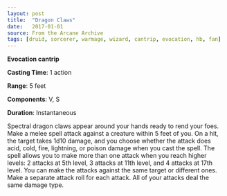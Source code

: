 ```yaml
---
layout: post
title:  "Dragon Claws"
date:   2017-01-01
source: From the Arcane Archive
tags: [druid, sorcerer, warmage, wizard, cantrip, evocation, hb, fan]
---
```


**Evocation cantrip**

**Casting Time**: 1 action

**Range**: 5 feet

**Components**: V, S

**Duration**: Instantaneous

Spectral dragon claws appear around your hands ready to rend your foes. Make a melee spell attack against a creature within 5 feet of you. On a hit, the target takes 1d10 damage, and you choose whether the attack does acid, cold, fire, lightning, or poison damage when you cast the spell. The spell allows you to make more than one attack when you reach higher levels: 2 attacks at 5th level, 3 attacks at 11th level, and 4 attacks at 17th level. You can make the attacks against the same target or different ones. Make a separate attack roll for each attack. All of your attacks deal the same damage type.
